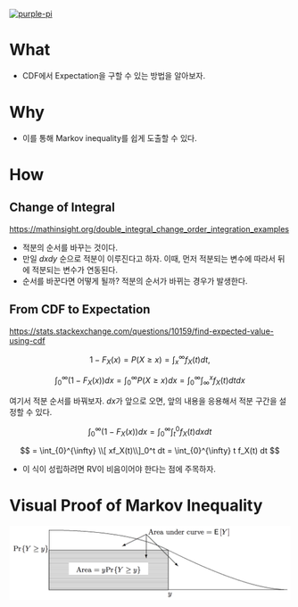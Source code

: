 [![purple-pi](https://img.shields.io/badge/Rendered%20with-Purple%20Pi-bd00ff?style=flat-square)](https://github.com/nschloe/purple-pi?activate)


# What 

- CDF에서 Expectation을 구할 수 있는 방법을 알아보자. 

# Why 

- 이를 통해 Markov inequality를 쉽게 도출할 수 있다. 

# How 

## Change of Integral 

https://mathinsight.org/double_integral_change_order_integration_examples

- 적분의 순서를 바꾸는 것이다. 
- 만일 $dx dy$ 순으로 적분이 이루진다고 하자. 이때, 먼저 적분되는 변수에 따라서 뒤에 적분되는 변수가 연동된다. 
- 순서를 바꾼다면 어떻게 될까? 적분의 순서가 바뀌는 경우가 발생한다. 


## From CDF to Expectation 

https://stats.stackexchange.com/questions/10159/find-expected-value-using-cdf

$$
1-F_X(x) = P(X \geq x) = \int_{x}^{\infty} f_X(t)dt, 
$$

$$
\int_{0}^{\infty} (1-F_X(x)) dx = \int_{0}^{\infty} P(X \geq x) dx = \int_{0}^{\infty} \int_{\infty}^{x} f_X(t) dt dx
$$

여기서 적분 순서를 바꿔보자. $dx$가 앞으로 오면, 앞의 내용을 응용해서 적분 구간을 설정할 수 있다. 

$$
\int_{0}^{\infty} (1-F_X(x)) dx = \int_{0}^{\infty} \int_{t}^{0} f_X(t) dx dt 
$$

$$
= \int_{0}^{\infty} \\[ xf_X(t)\\]_0^t dt = \int_{0}^{\infty} t f_X(t) dt  
$$

- 이 식이 성립하려면 RV이 비음이어야 한다는 점에 주목하자. 

# Visual Proof of Markov Inequality 

![](https://github.com/anarinsk/til/blob/master/concept-stats/image.png?raw=true)

